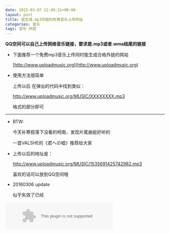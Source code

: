 ```yaml
---
date: 2015-03-07 22:49:31+00:00
layout: post
title: 能生成.mp3外链的免费音乐上传网站
categories: 音乐
tags: 音乐 外链
---
```


**QQ空间可以自己上传网络音乐链接，要求是.mp3或者.wma结尾的链接**

- 下面推荐一个免费mp3音乐上传同时能生成合格外链的网站
 
  [http://www.uploadmusic.org](http://www.uploadmusic.org)
  
- 使用方法很简单
 
  上传以后 在弹出的代码中找到类似：

  http://www.uploadmusic.org/MUSIC/XXXXXXXX.mp3

  格式的部分即可
 
-------------------- 
- BTW:
 
  今天补寒假落下没看的柯南，发现片尾曲挺好听的
  
  一首VALSHE的《君への嘘》推荐给大家
    
  
- 上传以后的地址是：
 
  http://www.uploadmusic.org/MUSIC/1535691425742982.mp3
 
  喜欢的话可以放到QQ空间哦
  
- 20160306 update

	似乎失效了已经

<embed src="http://music.163.com/style/swf/widget.swf?sid=34986095&type=2&auto=1&width=320&height=66" width="340" height="86"  allowNetworking="all">
	
<script>
window.tctipConfig = {
        staticPrefix:   "http://static.tctip.com",
        buttonImageId:  7,
        buttonTip:  "zanzhu",
        list:{
            alipay: {qrimg: "https://raw.githubusercontent.com/flyingyouth/Jekyll-Light/gh-pages/img/ali.png"},
            weixin:{qrimg: "https://raw.githubusercontent.com/flyingyouth/Jekyll-Light/gh-pages/img/wx.png"},
        }
};
</script>
<script src="http://static.tctip.com/js/tctip.min.js"></script>

